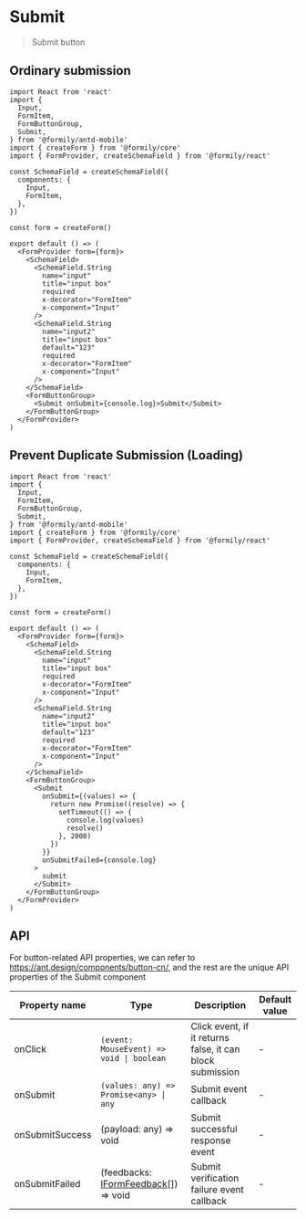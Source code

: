 # Submit

> Submit button

## Ordinary submission

```tsx
import React from 'react'
import {
  Input,
  FormItem,
  FormButtonGroup,
  Submit,
} from '@formily/antd-mobile'
import { createForm } from '@formily/core'
import { FormProvider, createSchemaField } from '@formily/react'

const SchemaField = createSchemaField({
  components: {
    Input,
    FormItem,
  },
})

const form = createForm()

export default () => (
  <FormProvider form={form}>
    <SchemaField>
      <SchemaField.String
        name="input"
        title="input box"
        required
        x-decorator="FormItem"
        x-component="Input"
      />
      <SchemaField.String
        name="input2"
        title="input box"
        default="123"
        required
        x-decorator="FormItem"
        x-component="Input"
      />
    </SchemaField>
    <FormButtonGroup>
      <Submit onSubmit={console.log}>Submit</Submit>
    </FormButtonGroup>
  </FormProvider>
)
```

## Prevent Duplicate Submission (Loading)

```tsx
import React from 'react'
import {
  Input,
  FormItem,
  FormButtonGroup,
  Submit,
} from '@formily/antd-mobile'
import { createForm } from '@formily/core'
import { FormProvider, createSchemaField } from '@formily/react'

const SchemaField = createSchemaField({
  components: {
    Input,
    FormItem,
  },
})

const form = createForm()

export default () => (
  <FormProvider form={form}>
    <SchemaField>
      <SchemaField.String
        name="input"
        title="input box"
        required
        x-decorator="FormItem"
        x-component="Input"
      />
      <SchemaField.String
        name="input2"
        title="input box"
        default="123"
        required
        x-decorator="FormItem"
        x-component="Input"
      />
    </SchemaField>
    <FormButtonGroup>
      <Submit
        onSubmit={(values) => {
          return new Promise((resolve) => {
            setTimeout(() => {
              console.log(values)
              resolve()
            }, 2000)
          })
        }}
        onSubmitFailed={console.log}
      >
        submit
      </Submit>
    </FormButtonGroup>
  </FormProvider>
)
```

## API

For button-related API properties, we can refer to https://ant.design/components/button-cn/, and the rest are the unique API properties of the Submit component

| Property name   | Type                                                                                             | Description                                               | Default value |
| --------------- | ------------------------------------------------------------------------------------------------ | --------------------------------------------------------- | ------------- |
| onClick         | `(event: MouseEvent) => void \| boolean`                                                         | Click event, if it returns false, it can block submission | -             |
| onSubmit        | `(values: any) => Promise<any> \| any`                                                           | Submit event callback                                     | -             |
| onSubmitSuccess | (payload: any) => void                                                                           | Submit successful response event                          | -             |
| onSubmitFailed  | (feedbacks: [IFormFeedback](https://core.formilyjs.org/api/models/form#iformfeedback)[]) => void | Submit verification failure event callback                | -             |
